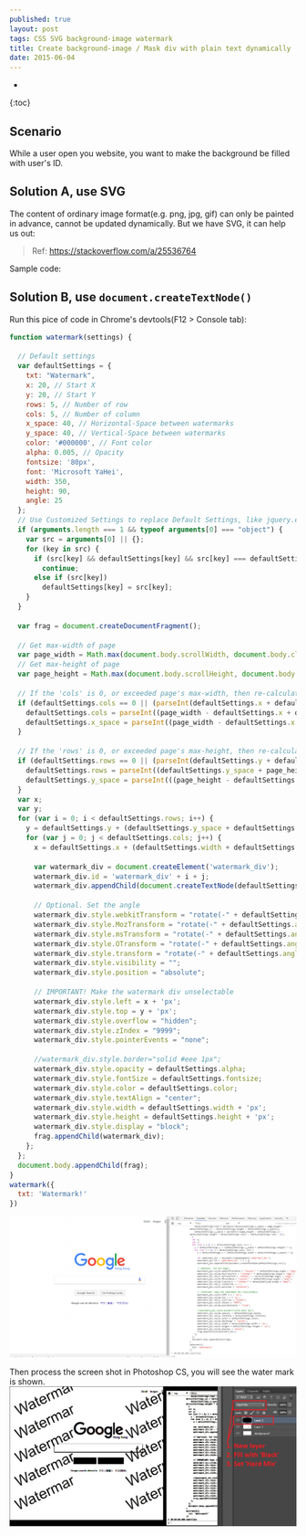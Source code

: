 ```yaml
---
published: true
layout: post
tags: CSS SVG background-image watermark
title: Create background-image / Mask div with plain text dynamically
date: 2015-06-04
---
```


* 
{:toc}

## Scenario
 While a user open you website, you want to make the background be filled with user's ID. 

## Solution A, use SVG
 The content of ordinary image format(e.g. png, jpg, gif) can only be painted in advance, cannot be updated dynamically. But we have SVG, it can help us out:
 
> Ref: https://stackoverflow.com/a/25536764

Sample code:

<script async src="//jsfiddle.net/neotan12/0gwh4nb6/embed/html,css,result/"></script>

## Solution B, use `document.createTextNode()`


Run this pice of code in Chrome's devtools(F12 > Console tab):

```js
function watermark(settings) {

  // Default settings
  var defaultSettings = {
    txt: "Watermark",
    x: 20, // Start X
    y: 20, // Start Y
    rows: 5, // Number of row
    cols: 5, // Number of column
    x_space: 40, // Horizontal-Space between watermarks
    y_space: 40, // Vertical-Space between watermarks
    color: '#000000', // Font color
    alpha: 0.005, // Opacity
    fontsize: '80px',
    font: 'Microsoft YaHei',
    width: 350,
    height: 90,
    angle: 25
  };
  // Use Customized Settings to replace Default Settings, like jquery.extend
  if (arguments.length === 1 && typeof arguments[0] === "object") {
    var src = arguments[0] || {};
    for (key in src) {
      if (src[key] && defaultSettings[key] && src[key] === defaultSettings[key])
        continue;
      else if (src[key])
        defaultSettings[key] = src[key];
    }
  }

  var frag = document.createDocumentFragment();

  // Get max-width of page
  var page_width = Math.max(document.body.scrollWidth, document.body.clientWidth);
  // Get max-height of page
  var page_height = Math.max(document.body.scrollHeight, document.body.clientHeight);

  // If the 'cols' is 0, or exceeded page's max-width, then re-calculate 'cols' and 'x_space'
  if (defaultSettings.cols == 0 || (parseInt(defaultSettings.x + defaultSettings.width * defaultSettings.cols + defaultSettings.x_space * (defaultSettings.cols - 1)) > page_width)) {
    defaultSettings.cols = parseInt((page_width - defaultSettings.x + defaultSettings.x_space) / (defaultSettings.width + defaultSettings.x_space));
    defaultSettings.x_space = parseInt((page_width - defaultSettings.x - defaultSettings.width * defaultSettings.cols) / (defaultSettings.cols - 1));
  }

  // If the 'rows' is 0, or exceeded page's max-height, then re-calculate 'rows' and 'y_space'
  if (defaultSettings.rows == 0 || (parseInt(defaultSettings.y + defaultSettings.height * defaultSettings.rows + defaultSettings.y_space * (defaultSettings.rows - 1)) > page_height)) {
    defaultSettings.rows = parseInt((defaultSettings.y_space + page_height - defaultSettings.y) / (defaultSettings.height + defaultSettings.y_space));
    defaultSettings.y_space = parseInt(((page_height - defaultSettings.y) - defaultSettings.height * defaultSettings.rows) / (defaultSettings.rows - 1));
  }
  var x;
  var y;
  for (var i = 0; i < defaultSettings.rows; i++) {
    y = defaultSettings.y + (defaultSettings.y_space + defaultSettings.height) * i;
    for (var j = 0; j < defaultSettings.cols; j++) {
      x = defaultSettings.x + (defaultSettings.width + defaultSettings.x_space) * j;

      var watermark_div = document.createElement('watermark_div');
      watermark_div.id = 'watermark_div' + i + j;
      watermark_div.appendChild(document.createTextNode(defaultSettings.txt));

      // Optional. Set the angle
      watermark_div.style.webkitTransform = "rotate(-" + defaultSettings.angle + "deg)";
      watermark_div.style.MozTransform = "rotate(-" + defaultSettings.angle + "deg)";
      watermark_div.style.msTransform = "rotate(-" + defaultSettings.angle + "deg)";
      watermark_div.style.OTransform = "rotate(-" + defaultSettings.angle + "deg)";
      watermark_div.style.transform = "rotate(-" + defaultSettings.angle + "deg)";
      watermark_div.style.visibility = "";
      watermark_div.style.position = "absolute";

      // IMPORTANT! Make the watermark div unselectable
      watermark_div.style.left = x + 'px';
      watermark_div.style.top = y + 'px';
      watermark_div.style.overflow = "hidden";
      watermark_div.style.zIndex = "9999";
      watermark_div.style.pointerEvents = "none";

      //watermark_div.style.border="solid #eee 1px";
      watermark_div.style.opacity = defaultSettings.alpha;
      watermark_div.style.fontSize = defaultSettings.fontsize;
      watermark_div.style.color = defaultSettings.color;
      watermark_div.style.textAlign = "center";
      watermark_div.style.width = defaultSettings.width + 'px';
      watermark_div.style.height = defaultSettings.height + 'px';
      watermark_div.style.display = "block";
      frag.appendChild(watermark_div);
    };
  };
  document.body.appendChild(frag);
}
watermark({
  txt: 'Watermark!'
})

```

![Run JS in Chrome's devtools](/EXT/images/watermark-run-js.png)

Then process the screen shot in Photoshop CS, you will see the water mark is shown.
![Watermark in JS](/EXT/images/watermark-js.png)
